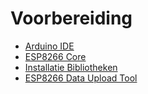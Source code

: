 # Voorbereiding



* [Arduino IDE](arduino-ide.md)
* [ESP8266 Core](esp8266-core.md)
* [Installatie Bibliotheken](installatie-bibliotheken.md)
* [ESP8266 Data Upload Tool](esp8266-data-upload-tool.md)



